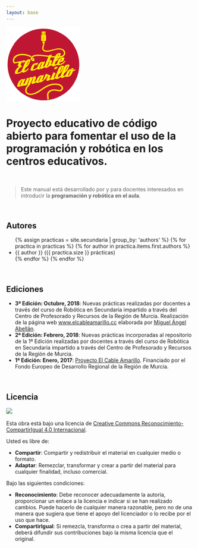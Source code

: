 ```yaml
---
layout: base
---
```


<img class="align-center" src="images/logo.png">


<h1 class="align-center"> Proyecto educativo de código abierto para fomentar el uso de la <strong>programación y robótica</strong> en los centros educativos.</h1>

<br>

> Este manual está desarrollado por y para docentes interesados en introducir la **programación y robótica en el aula**.

<br>

## Autores

<ul>
    {% assign practicas = site.secundaria | group_by: 'authors' %}
    {% for practica in practicas %}
        {% for author in practica.items.first.authors %}
            <li>{{ author }} ({{ practica.size }} prácticas)</li>
        {% endfor %}
    {% endfor %}
</ul>

<br>

## Ediciones

* **3ª Edición: Octubre, 2018**: Nuevas prácticas realizadas por docentes a través del curso de Robótica en Secundaria impartido a través del Centro de Profesorado y Recursos de la Región de Murcia. Realización de la página web www.elcableamarillo.cc elaborada por [Miguel Ángel Abellán](https://www.github.com/migueabellan).
* **2ª Edición: Febrero, 2018**: Nuevas prácticas incorporadas al repositorio de la 1ª Edición realizadas por docentes a través del curso de Robótica en Secundaria impartido a través del Centro de Profesorado y Recursos de la Región de Murcia.
* **1ª Edición: Enero, 2017**: [Proyecto El Cable Amarillo](https://github.com/ElCableAmarillo). Financiado por el Fondo Europeo de Desarrollo Regional de la Región de Murcia.

<br>

## Licencia

<img class="align-center" src="http://i.creativecommons.org/l/by-sa/4.0/88x31.png" />

Esta obra está bajo una licencia de [Creative Commons Reconocimiento-CompartirIgual 4.0 Internacional](https://creativecommons.org/licenses/by-sa/4.0/deed.es_ES). 

Usted es libre de:

* **Compartir**: Compartir y redistribuir el material en cualquier medio o formato.
* **Adaptar**: Remezclar, transformar y crear a partir del material para cualquier finalidad, incluso comercial.

Bajo las siguientes condiciones:

* **Reconocimiento**: Debe reconocer adecuadamente la autoría, proporcionar un enlace a la licencia e indicar si se han realizado cambios. Puede hacerlo de cualquier manera razonable, pero no de una manera que sugiera que tiene el apoyo del licenciador o lo recibe por el uso que hace.
* **CompartirIgual**: Si remezcla, transforma o crea a partir del material, deberá difundir sus contribuciones bajo la misma licencia que el original.